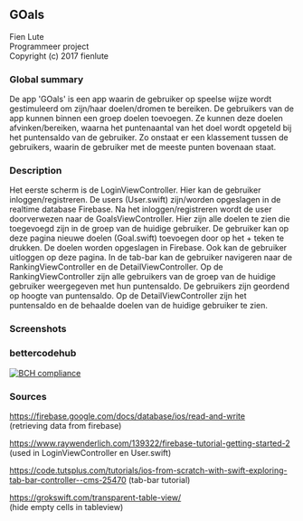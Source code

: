 ## GOals 
Fien Lute  
Programmeer project   
Copyright (c) 2017 fienlute


### Global summary 
De app 'GOals' is een app waarin de gebruiker op speelse wijze wordt gestimuleerd om zijn/haar doelen/dromen te bereiken. De gebruikers van de app kunnen binnen een groep doelen toevoegen. Ze kunnen deze doelen afvinken/bereiken, waarna het puntenaantal van het doel wordt opgeteld bij het puntensaldo van de gebruiker. Zo onstaat er een klassement tussen de gebruikers, waarin de gebruiker met de meeste punten bovenaan staat. 

### Description
Het eerste scherm is de LoginViewController. Hier kan de gebruiker inloggen/registreren. De users (User.swift) zijn/worden opgeslagen in de realtime database Firebase. Na het inloggen/registreren wordt de user doorverwezen naar de GoalsViewController. Hier zijn alle doelen te zien die toegevoegd zijn in de groep van de huidige gebruiker. De gebruiker kan op deze pagina nieuwe doelen (Goal.swift) toevoegen door op het + teken te drukken. De doelen worden opgeslagen in Firebase. Ook kan de gebruiker uitloggen op deze pagina. In de tab-bar kan de gebruiker navigeren naar de RankingViewController en de DetailViewController. Op de RankingViewController zijn alle gebruikers van de groep van de huidige gebruiker weergegeven met hun puntensaldo. De gebruikers zijn geordend op hoogte van puntensaldo. Op de DetailViewController zijn het puntensaldo en de behaalde doelen van de huidige gebruiker te zien. 

### Screenshots



### bettercodehub
[![BCH compliance](https://bettercodehub.com/edge/badge/fienlute/programmeerproject)](https://bettercodehub.com)

### Sources 

https://firebase.google.com/docs/database/ios/read-and-write  
(retrieving data from firebase)

https://www.raywenderlich.com/139322/firebase-tutorial-getting-started-2   
    (used in LoginViewController en User.swift)  

https://code.tutsplus.com/tutorials/ios-from-scratch-with-swift-exploring-tab-bar-controller--cms-25470       (tab-bar tutorial)  

https://grokswift.com/transparent-table-view/   
    (hide empty cells in tableview)  





